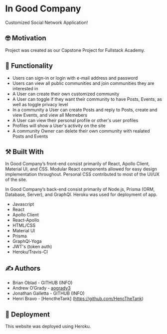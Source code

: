 #  In Good Company

Customized Social Network Application!

## :nerd_face: Motivation

Project was created as our Capstone Project for Fullstack Academy.

## :shopping_cart: Functionality

* Users can sign-in or login with e-mail address and password
* Users can view all public communities and join communities they are interested in
* A User can create their own customized community
* A User can toggle if they want their community to have Posts, Events, as well as toggle privacy level
* In a community a User can create Posts and reply to Posts, create and view Events, and view all Memebers
* A User can view their personal profile or other's user profiles
* Profiles will show a User's activity on the site
* A community Owner can delete their own community with realated Posts and Events

## :hammer_and_pick: Built With

In Good Company’s front-end consist primarily of React, Apollo Client, Material UI, and CSS. Modular React components allowed for easy design implementation throughout. Personal CSS contributed to most of the UI/UX of the site.

In Good Company’s back-end consist primarily of Node.js, Prisma (ORM, Database, Server), and GraphQl. Heroku was used for deployment of app.

* Javascript
* React
* Apollo Client
* React-Apollo
* HTML/CSS
* Material UI
* Prisma
* GraphQl-Yoga
* JWT's (token auth)
* Heroku/Travis-CI


## :writing_hand: Authors

* Brian Oblad - GITHUB (INFO)
* Andrew O’Grady - [aogrady3](https://github.com/aogrady3)
* Jonathan Galletta - GITHUB (INFO)
* Henri Bravo - [HenctheTank] (https://github.com/HencTheTank)

## :rocket: Deployment

This website was deployed using Heroku.

